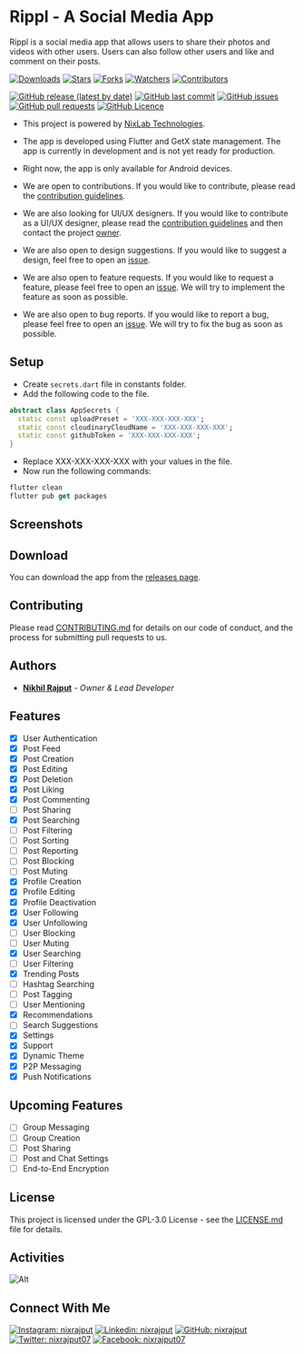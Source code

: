 # Rippl - A Social Media App

Rippl is a social media app that allows users to share their photos and videos
with other users. Users can also follow other users and like and comment on
their posts.

[![Downloads](https://img.shields.io/github/downloads/nixrajput/social-media-app-flutter/total?style=flat-square&label=Downloads)][releases]
[![Stars](https://img.shields.io/github/stars/nixrajput/social-media-app-flutter?style=flat-square)][repo]
[![Forks](https://img.shields.io/github/forks/nixrajput/social-media-app-flutter?style=flat-square)][repo]
[![Watchers](https://img.shields.io/github/watchers/nixrajput/social-media-app-flutter?style=flat-square)][repo]
[![Contributors](https://img.shields.io/github/contributors/nixrajput/social-media-app-flutter?style=flat-square)][repo]

[![GitHub release (latest by date)](https://img.shields.io/github/v/release/nixrajput/social-media-app-flutter?style=flat-square)][releases]
[![GitHub last commit](https://img.shields.io/github/last-commit/nixrajput/social-media-app-flutter?style=flat-square)][repo]
[![GitHub issues](https://img.shields.io/github/issues/nixrajput/social-media-app-flutter?style=flat-square)][issues]
[![GitHub pull requests](https://img.shields.io/github/issues-pr/nixrajput/social-media-app-flutter?style=flat-square)][pulls]
[![GitHub Licence](https://img.shields.io/github/license/nixrajput/social-media-app-flutter?style=flat-square)][license]

- This project is powered by [NixLab Technologies][website].

- The app is developed using Flutter and GetX state management. The app is
currently in development and is not yet ready for production.

- Right now, the app is only available for Android devices.

- We are open to contributions. If you would like to contribute, please read the
[contribution guidelines](CONTRIBUTING.md).

- We are also looking for UI/UX designers. If you would like to contribute as a UI/UX designer,
please read the [contribution guidelines](CONTRIBUTING.md) and then contact the project [owner][github].

- We are also open to design suggestions. If you would like to suggest a design, feel free to open an [issue](https://github.com/nixrajput/social-media-app-flutter/issues).

- We are also open to feature requests. If you would like to request a feature, please feel free to open an [issue](https://github.com/nixrajput/social-media-app-flutter/issues). We will try to implement the feature as soon as possible.

- We are also open to bug reports. If you would like to report a bug, please feel free to open an [issue](https://github.com/nixrajput/social-media-app-flutter/issues). We will try to fix the bug as soon as possible.

## Setup

- Create `secrets.dart` file in constants folder.
- Add the following code to the file.

```dart
abstract class AppSecrets {
  static const uploadPreset = 'XXX-XXX-XXX-XXX';
  static const cloudinaryCloudName = 'XXX-XXX-XXX-XXX';
  static const githubToken = 'XXX-XXX-XXX-XXX';
}
```

- Replace XXX-XXX-XXX-XXX with your values in the file.
- Now run the following commands:

```dart
flutter clean
flutter pub get packages
```

## Screenshots

## Download

You can download the app from the [releases page][releases].

## Contributing

Please read [CONTRIBUTING.md](CONTRIBUTING.md) for details on our code of
conduct, and the process for submitting pull requests to us.

## Authors

- **[Nikhil Rajput][portfolio]** - *Owner & Lead Developer*

## Features

- [x] User Authentication
- [x] Post Feed
- [x] Post Creation
- [x] Post Editing
- [x] Post Deletion
- [x] Post Liking
- [x] Post Commenting
- [ ] Post Sharing
- [x] Post Searching
- [ ] Post Filtering
- [ ] Post Sorting
- [ ] Post Reporting
- [ ] Post Blocking
- [ ] Post Muting
- [x] Profile Creation
- [x] Profile Editing
- [x] Profile Deactivation
- [x] User Following
- [x] User Unfollowing
- [ ] User Blocking
- [ ] User Muting
- [x] User Searching
- [ ] User Filtering
- [x] Trending Posts
- [ ] Hashtag Searching
- [ ] Post Tagging
- [ ] User Mentioning
- [x] Recommendations
- [ ] Search Suggestions
- [x] Settings
- [x] Support
- [x] Dynamic Theme
- [x] P2P Messaging
- [x] Push Notifications

## Upcoming Features

- [ ] Group Messaging
- [ ] Group Creation
- [ ] Post Sharing
- [ ] Post and Chat Settings
- [ ] End-to-End Encryption

## License

This project is licensed under the GPL-3.0 License - see the
[LICENSE.md](LICENSE.md) file for details.

## Activities

![Alt](https://repobeats.axiom.co/api/embed/e86f92199e9d903eba60dadebd6f780fda7c5815.svg "Repobeats analytics image")

## Connect With Me

[![Instagram: nixrajput](https://img.shields.io/badge/nixrajput-282C34?style=for-the-badge&logo=Instagram&logoColor=fff)][instagram]
[![Linkedin: nixrajput](https://img.shields.io/badge/nixrajput-282C34?style=for-the-badge&logo=Linkedin&logoColor=fff)][linkedin]
[![GitHub: nixrajput](https://img.shields.io/badge/nixrajput-282C34?style=for-the-badge&logo=Github&logoColor=fff)][github]
[![Twitter: nixrajput07](https://img.shields.io/badge/nixrajput-282C34?style=for-the-badge&logo=Twitter&logoColor=fff)][twitter]
[![Facebook: nixrajput07](https://img.shields.io/badge/nixrajput-282C34?style=for-the-badge&logo=Facebook&logoColor=fff)][facebook]

[github]: https://github.com/nixrajput
[website]: https://nixlab.co.in
[facebook]: https://facebook.com/nixrajput07
[twitter]: https://twitter.com/nixrajput07
[instagram]: https://instagram.com/nixrajput
[linkedin]: https://linkedin.com/in/nixrajput
[portfolio]: https://nixrajput.nixlab.co.in
[releases]: https://github.com/nixrajput/social-media-app-flutter/releases
[repo]: https://github.com/nixrajput/social-media-app-flutter
[issues]: https://github.com/nixrajput/social-media-app-flutter/issues
[license]: https://github.com/nixrajput/social-media-app-flutter/blob/master/LICENSE.md
[pulls]: https://github.com/nixrajput/social-media-app-flutter/pulls
